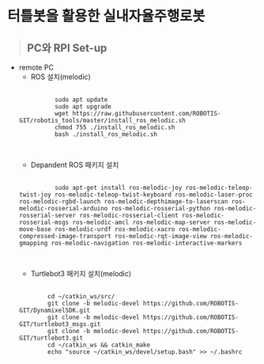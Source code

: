 # 터틀봇을 활용한 실내자율주행로봇

> ## PC와 RPI Set-up
+ remote PC</br>
     + ROS 설치(melodic)</br>
     <pre>
        <code>
            sudo apt update
            sudo apt upgrade
            wget https://raw.githubusercontent.com/ROBOTIS-GIT/robotis_tools/master/install_ros_melodic.sh
            chmod 755 ./install_ros_melodic.sh 
            bash ./install_ros_melodic.sh
        </code>
     </pre>
     + Depandent ROS 패키지 설치</br>
    <pre>
        <code>
            sudo apt-get install ros-melodic-joy ros-melodic-teleop-twist-joy ros-melodic-teleop-twist-keyboard ros-melodic-laser-proc ros-melodic-rgbd-launch ros-melodic-depthimage-to-laserscan ros-melodic-rosserial-arduino ros-melodic-rosserial-python ros-melodic-rosserial-server ros-melodic-rosserial-client ros-melodic-rosserial-msgs ros-melodic-amcl ros-melodic-map-server ros-melodic-move-base ros-melodic-urdf ros-melodic-xacro ros-melodic-compressed-image-transport ros-melodic-rqt-image-view ros-melodic-gmapping ros-melodic-navigation ros-melodic-interactive-markers
        </code>
    </pre>
    + Turtlebot3 패키지 설치(melodic)</br>
    <pre>
        <code>
          cd ~/catkin_ws/src/
          git clone -b melodic-devel https://github.com/ROBOTIS-GIT/DynamixelSDK.git
          git clone -b melodic-devel https://github.com/ROBOTIS-GIT/turtlebot3_msgs.git
          git clone -b melodic-devel https://github.com/ROBOTIS-GIT/turtlebot3.git
          cd ~/catkin_ws && catkin_make
          echo "source ~/catkin_ws/devel/setup.bash" >> ~/.bashrc
        </code>
    </pre>
        
